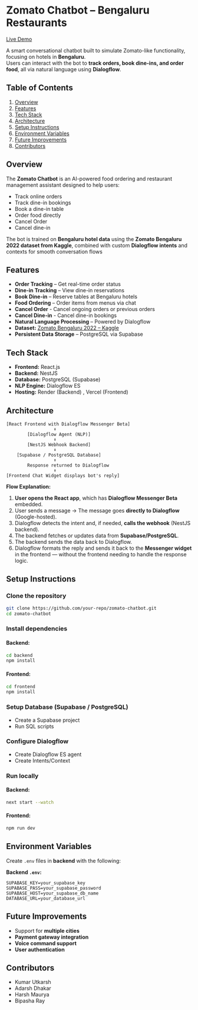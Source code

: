 # Zomato Chatbot – Bengaluru Restaurants
[Live Demo](https://zomato-chatbot-frontend.vercel.app/)

A smart conversational chatbot built to simulate Zomato-like functionality, focusing on hotels in **Bengaluru**.  
Users can interact with the bot to **track orders, book dine-ins, and order food**, all via natural language using **Dialogflow**.

## Table of Contents
1. [Overview](#overview)  
2. [Features](#features)  
3. [Tech Stack](#tech-stack)  
4. [Architecture](#architecture)  
5. [Setup Instructions](#setup-instructions)  
6. [Environment Variables](#environment-variables)  
7. [Future Improvements](#future-improvements)  
8. [Contributors](#contributors)  

## Overview
The **Zomato Chatbot** is an AI-powered food ordering and restaurant management assistant designed to help users:  
- Track online orders  
- Track dine-in bookings  
- Book a dine-in table  
- Order food directly  
- Cancel Order
- Cancel dine-in

The bot is trained on **Bengaluru hotel data** using the **Zomato Bengaluru 2022 dataset from Kaggle**, combined with custom **Dialogflow intents** and contexts for smooth conversation flows

## Features
- **Order Tracking** – Get real-time order status  
- **Dine-in Tracking** – View dine-in reservations  
- **Book Dine-in** – Reserve tables at Bengaluru hotels  
- **Food Ordering** – Order items from menus via chat  
- **Cancel Order** - Cancel ongoing orders or previous orders
- **Cancel Dine-in** - Cancel dine-in bookings
- **Natural Language Processing** – Powered by Dialogflow  
- **Dataset:** [Zomato Bengaluru 2022 – Kaggle](https://www.kaggle.com/datasets/vora1011/zomato-bangalore-restaurants-2022)  
- **Persistent Data Storage** – PostgreSQL via Supabase  

## Tech Stack
- **Frontend:** React.js  
- **Backend:** NestJS  
- **Database:** PostgreSQL (Supabase)  
- **NLP Engine:** Dialogflow ES  
- **Hosting:** Render (Backend) , Vercel (Frontend) 

## Architecture

```
[React Frontend with Dialogflow Messenger Beta]
                  ⬇
        [Dialogflow Agent (NLP)]
                  ⬇
        [NestJS Webhook Backend]
                  ⬇
    [Supabase / PostgreSQL Database]
                  ⬆
        Response returned to Dialogflow
                  ⬆
[Frontend Chat Widget displays bot's reply]
```

**Flow Explanation:**

1. **User opens the React app**, which has **Dialogflow Messenger Beta** embedded.
2. User sends a message → The message goes **directly to Dialogflow** (Google-hosted).
3. Dialogflow detects the intent and, if needed, **calls the webhook** (NestJS backend).
4. The backend fetches or updates data from **Supabase/PostgreSQL**.
5. The backend sends the data back to Dialogflow.
6. Dialogflow formats the reply and sends it back to the **Messenger widget** in the frontend — without the frontend needing to handle the response logic.

## Setup Instructions

### Clone the repository
```bash
git clone https://github.com/your-repo/zomato-chatbot.git
cd zomato-chatbot
````

### Install dependencies

#### Backend:

```bash
cd backend
npm install
```

#### Frontend:

```bash
cd frontend
npm install
```

### Setup Database (Supabase / PostgreSQL)

* Create a Supabase project
* Run SQL scripts

### Configure Dialogflow

* Create Dialogflow ES agent
* Create Intents/Context

### Run locally

#### Backend:

```bash
next start --watch
```

#### Frontend:

```bash
npm run dev
```

## Environment Variables

Create `.env` files in **backend** with the following:

**Backend `.env`:**

```
SUPABASE_KEY=your_supabase_key
SUPABASE_PASS=your_supabase_password
SUPABASE_HOST=your_supabase_db_name
DATABASE_URL=your_database_url
```

## Future Improvements

* Support for **multiple cities**
* **Payment gateway integration**
* **Voice command support**
* **User authentication**

## Contributors
- Kumar Utkarsh
- Adarsh Dhakar
- Harsh Maurya
- Bipasha Ray
